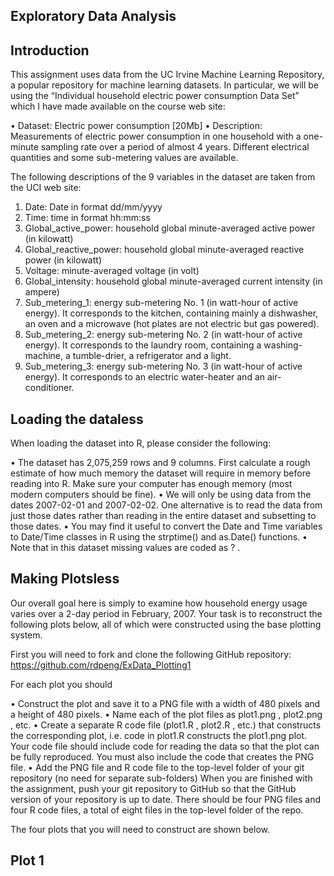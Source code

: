 ## Exploratory Data Analysis

## Introduction

This assignment uses data from the UC Irvine Machine Learning Repository, a popular repository for machine learning datasets. In particular, we will be using the “Individual household electric power consumption Data Set” which I have made available on the course web site:

  •	Dataset: Electric power consumption [20Mb]
  •	Description: Measurements of electric power consumption in one household with a one-minute sampling rate over a period of almost
    4 years. Different electrical quantities and some sub-metering values are available.

The following descriptions of the 9 variables in the dataset are taken from the UCI web site:

  1.	Date: Date in format dd/mm/yyyy
  2.	Time: time in format hh:mm:ss
  3.	Global_active_power: household global minute-averaged active power (in kilowatt)
  4.	Global_reactive_power: household global minute-averaged reactive power (in kilowatt)
  5.	Voltage: minute-averaged voltage (in volt)
  6.	Global_intensity: household global minute-averaged current intensity (in ampere)
  7.	Sub_metering_1: energy sub-metering No. 1 (in watt-hour of active energy). It corresponds to the kitchen, containing mainly a
                      dishwasher, an oven and a microwave (hot plates are not electric but gas powered).
  8.	Sub_metering_2: energy sub-metering No. 2 (in watt-hour of active energy). It corresponds to the laundry room, containing a
                      washing-machine, a tumble-drier, a refrigerator and a light.
  9.	Sub_metering_3: energy sub-metering No. 3 (in watt-hour of active energy). It corresponds to an electric water-heater
                      and an air-conditioner.
                      

## Loading the dataless 
When loading the dataset into R, please consider the following:

  •	The dataset has 2,075,259 rows and 9 columns. First calculate a rough estimate of how much memory the dataset will require in
    memory before reading into R. Make sure your computer has enough memory (most modern computers should be fine).
  •	We will only be using data from the dates 2007-02-01 and 2007-02-02. One alternative is to read the data from just those dates
    rather than reading in the entire dataset and subsetting to those dates.
  •	You may find it useful to convert the Date and Time variables to Date/Time classes in R using the strptime()  and as.Date()
    functions.
  •	Note that in this dataset missing values are coded as ? .

## Making Plotsless 
Our overall goal here is simply to examine how household energy usage varies over a 2-day period in February, 2007. Your task is to reconstruct the following plots below, all of which were constructed using the base plotting system.

First you will need to fork and clone the following GitHub repository: https://github.com/rdpeng/ExData_Plotting1

For each plot you should

  •	Construct the plot and save it to a PNG file with a width of 480 pixels and a height of 480 pixels. 
  •	Name each of the plot files as plot1.png , plot2.png , etc.
  •	Create a separate R code file (plot1.R , plot2.R , etc.) that constructs the corresponding plot, i.e. code in plot1.R  constructs
    the plot1.png  plot. Your code file should include code for reading the data so that the plot can be fully reproduced. You must
    also include the code that creates the PNG file.
  •	Add the PNG file and R code file to the top-level folder of your git repository (no need for separate sub-folders)
    When you are finished with the assignment, push your git repository to GitHub so that the GitHub version of your repository
    is up to date. There should be four PNG files and four R code files, a total of eight files in the top-level folder of the repo.

The four plots that you will need to construct are shown below.

## Plot 1

  
